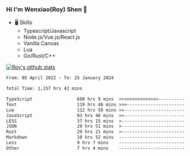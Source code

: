 ### Hi I'm Wenxiao(Roy) Shen 👋
- 🖥 Skills
  - Typescript/Javascript
  - Node.js/Vue.js/React.js
  - Vanilla Canvas
  - Lua
  - Go/Rust/C++

[![Roy's github stats](https://github-readme-stats.vercel.app/api?username=RoyShen12&show_icons=true&theme=radical&hide=prs,contribs)](https://github.com/anuraghazra/github-readme-stats)
<!--START_SECTION:waka-->

```txt
From: 05 April 2022 - To: 25 January 2024

Total Time: 1,157 hrs 42 mins

TypeScript                 690 hrs 9 mins  >>>>>>>>>>>>>>>----------   59.25 %
Text                       119 hrs 46 mins >>>----------------------   10.28 %
Lua                        112 hrs 56 mins >>-----------------------   09.70 %
JavaScript                 93 hrs 46 mins  >>-----------------------   08.05 %
LESS                       37 hrs 15 mins  >------------------------   03.20 %
JSON                       29 hrs 51 mins  >------------------------   02.56 %
Rust                       29 hrs 21 mins  >------------------------   02.52 %
Markdown                   10 hrs 52 mins  -------------------------   00.93 %
Less                       9 hrs 7 mins    -------------------------   00.78 %
Other                      7 hrs 4 mins    -------------------------   00.61 %
```

<!--END_SECTION:waka-->
